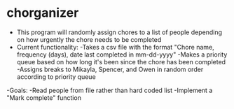# chorganizer

- This program will randomly assign chores to a list of people depending on how urgently the chore needs to be completed
- Current functionality:
  -Takes a csv file with the format "Chore name, frequency (days), date last completed in mm-dd-yyyy"
  -Makes a priority queue based on how long it's been since the chore has been completed
  -Assigns breaks to Mikayla, Spencer, and Owen in random order according to priority queue
  
-Goals:
  -Read people from file rather than hard coded list
  -Implement a "Mark complete" function

